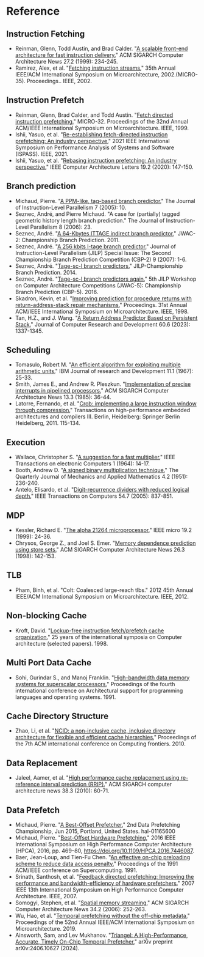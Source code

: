 # Reference

## Instruction Fetching

- Reinman, Glenn, Todd Austin, and Brad Calder. "[A scalable front-end architecture for fast instruction delivery.](https://github.com/OpenXiangShan/XiangShan/blob/master/src/main/scala/xiangshan/frontend/NewFtq.scala)" ACM SIGARCH Computer Architecture News 27.2 (1999): 234-245.
- Ramirez, Alex, et al. "[Fetching instruction streams.](https://github.com/OpenXiangShan/XiangShan/blob/master/src/main/scala/xiangshan/frontend)" 35th Annual IEEE/ACM International Symposium on Microarchitecture, 2002.(MICRO-35). Proceedings.. IEEE, 2002.

## Instruction Prefetch

- Reinman, Glenn, Brad Calder, and Todd Austin. "[Fetch directed instruction prefetching.](https://github.com/OpenXiangShan/XiangShan/blob/master/src/main/scala/xiangshan/frontend/icache)" MICRO-32. Proceedings of the 32nd Annual ACM/IEEE International Symposium on Microarchitecture. IEEE, 1999.
- Ishii, Yasuo, et al. "[Re-establishing fetch-directed instruction prefetching: An industry perspective.](https://github.com/OpenXiangShan/XiangShan/blob/master/src/main/scala/xiangshan/frontend)" 2021 IEEE International Symposium on Performance Analysis of Systems and Software (ISPASS). IEEE, 2021.
- Ishii, Yasuo, et al. "[Rebasing instruction prefetching: An industry perspective.](https://github.com/OpenXiangShan/XiangShan/blob/master/src/main/scala/xiangshan/frontend)" IEEE Computer Architecture Letters 19.2 (2020): 147-150.

## Branch prediction

- Michaud, Pierre. "[A PPM-like, tag-based branch predictor.](https://github.com/OpenXiangShan/XiangShan/blob/master/src/main/scala/xiangshan/frontend/Tage.scala)" The Journal of Instruction-Level Parallelism 7 (2005): 10.
- Seznec, André, and Pierre Michaud. "A case for (partially) tagged geometric history length branch prediction." The Journal of Instruction-Level Parallelism 8 (2006): 23.
- Seznec, André. "[A 64-Kbytes ITTAGE indirect branch predictor.](https://github.com/OpenXiangShan/XiangShan/blob/master/src/main/scala/xiangshan/frontend/ITTAGE.scala)" JWAC-2: Championship Branch Prediction. 2011.
- Seznec, André. "[A 256 kbits l-tage branch predictor.](https://github.com/OpenXiangShan/XiangShan/blob/master/src/main/scala/xiangshan/frontend/Tage.scala)" Journal of Instruction-Level Parallelism (JILP) Special Issue: The Second Championship Branch Prediction Competition (CBP-2) 9 (2007): 1-6.
- Seznec, André. "[Tage-sc-l branch predictors.](https://github.com/OpenXiangShan/XiangShan/blob/master/src/main/scala/xiangshan/frontend/SC.scala)" JILP-Championship Branch Prediction. 2014.
- Seznec, André. "[Tage-sc-l branch predictors again.](https://github.com/OpenXiangShan/XiangShan/blob/master/src/main/scala/xiangshan/frontend/SC.scala)" 5th JILP Workshop on Computer Architecture Competitions (JWAC-5): Championship Branch Prediction (CBP-5). 2016.
- Skadron, Kevin, et al. "[Improving prediction for procedure returns with return-address-stack repair mechanisms.](https://github.com/OpenXiangShan/XiangShan/blob/master/src/main/scala/xiangshan/frontend/newRAS.scala)" Proceedings. 31st Annual ACM/IEEE International Symposium on Microarchitecture. IEEE, 1998.
- Tan, H.Z., and J. Wang. "[A Return Address Predictor Based on Persistent Stack.](https://github.com/OpenXiangShan/XiangShan/blob/master/src/main/scala/xiangshan/frontend/newRAS.scala)" Journal of Computer Research and Development 60.6 (2023): 1337-1345.

## Scheduling

- Tomasulo, Robert M. "[An efficient algorithm for exploiting multiple arithmetic units.](https://github.com/OpenXiangShan/XiangShan/tree/master/src/main/scala/xiangshan/backend)" IBM Journal of research and Development 11.1 (1967): 25-33.
- Smith, James E., and Andrew R. Pleszkun. "[Implementation of precise interrupts in pipelined processors.](https://github.com/OpenXiangShan/XiangShan/blob/master/src/main/scala/xiangshan/backend/rob/Rob.scala)" ACM SIGARCH Computer Architecture News 13.3 (1985): 36-44.
- Latorre, Fernando, et al. "[Crob: implementing a large instruction window through compression.](https://github.com/OpenXiangShan/XiangShan/blob/master/src/main/scala/xiangshan/backend/rename/CompressUnit.scala)" Transactions on high-performance embedded architectures and compilers III. Berlin, Heidelberg: Springer Berlin Heidelberg, 2011. 115-134.

## Execution

- Wallace, Christopher S. "[A suggestion for a fast multiplier.](https://github.com/OpenXiangShan/XiangShan/blob/master/src/main/scala/xiangshan/backend/fu/Multiplier.scala)" IEEE Transactions on electronic Computers 1 (1964): 14-17.
- Booth, Andrew D. "[A signed binary multiplication technique.](https://github.com/OpenXiangShan/XiangShan/blob/master/src/main/scala/xiangshan/backend/fu/Multiplier.scala)" The Quarterly Journal of Mechanics and Applied Mathematics 4.2 (1951): 236-240.
- Antelo, Elisardo, et al. "[Digit-recurrence dividers with reduced logical depth.](https://github.com/OpenXiangShan/XiangShan/blob/master/src/main/scala/xiangshan/backend/fu/SRT16Divider.scala)" IEEE Transactions on Computers 54.7 (2005): 837-851.

## MDP

- Kessler, Richard E. "[The alpha 21264 microprocessor.](https://github.com/OpenXiangShan/XiangShan/blob/master/src/main/scala/xiangshan/mem/mdp/WaitTable.scala)" IEEE micro 19.2 (1999): 24-36.
- Chrysos, George Z., and Joel S. Emer. "[Memory dependence prediction using store sets.](https://github.com/OpenXiangShan/XiangShan/blob/master/src/main/scala/xiangshan/mem/mdp/StoreSet.scala)" ACM SIGARCH Computer Architecture News 26.3 (1998): 142-153.

## TLB

- Pham, Binh, et al. "Colt: Coalesced large-reach tlbs." 2012 45th Annual IEEE/ACM International Symposium on Microarchitecture. IEEE, 2012.

## Non-blocking Cache

- Kroft, David. "[Lockup-free instruction fetch/prefetch cache organization.](https://github.com/OpenXiangShan/XiangShan/blob/master/src/main/scala/xiangshan/cache/dcache/mainpipe/MissQueue.scala)" 25 years of the international symposia on Computer architecture (selected papers). 1998.

## Multi Port Data Cache

- Sohi, Gurindar S., and Manoj Franklin. "[High-bandwidth data memory systems for superscalar processors.](https://github.com/OpenXiangShan/XiangShan/blob/master/src/main/scala/xiangshan/cache/dcache/data/BankedDataArray.scala)" Proceedings of the fourth international conference on Architectural support for programming languages and operating systems. 1991.

## Cache Directory Structure

- Zhao, Li, et al. "[NCID: a non-inclusive cache, inclusive directory architecture for flexible and efficient cache hierarchies.](https://github.com/OpenXiangShan/CoupledL2/tree/master/src/main/scala/coupledL2)" Proceedings of the 7th ACM international conference on Computing frontiers. 2010.

## Data Replacement

- Jaleel, Aamer, et al. "[High performance cache replacement using re-reference interval prediction (RRIP).](https://github.com/OpenXiangShan/CoupledL2/blob/master/src/main/scala/coupledL2/utils/Replacer.scala)" ACM SIGARCH computer architecture news 38.3 (2010): 60-71.

## Data Prefetch

- Michaud, Pierre. "[A Best-Offset Prefetcher.](https://github.com/OpenXiangShan/CoupledL2/blob/master/src/main/scala/coupledL2/prefetch/BestOffsetPrefetch.scala)" 2nd Data Prefetching Championship, Jun 2015, Portland, United States. hal-01165600
- Michaud, Pierre. "[Best-Offset Hardware Prefetching.](https://github.com/OpenXiangShan/CoupledL2/blob/master/src/main/scala/coupledL2/prefetch/BestOffsetPrefetch.scala)" 2016 IEEE International Symposium on High Performance Computer Architecture (HPCA), 2016, pp. 469–80, https://doi.org/10.1109/HPCA.2016.7446087.
- Baer, Jean-Loup, and Tien-Fu Chen. "[An effective on-chip preloading scheme to reduce data access penalty.](https://github.com/OpenXiangShan/XiangShan/blob/master/src/main/scala/xiangshan/mem/prefetch/L1StridePrefetcher.scala)" Proceedings of the 1991 ACM/IEEE conference on Supercomputing. 1991.
- Srinath, Santhosh, et al. "[Feedback directed prefetching: Improving the performance and bandwidth-efficiency of hardware prefetchers.](https://github.com/OpenXiangShan/XiangShan/blob/master/src/main/scala/xiangshan/mem/prefetch/FDP.scala)" 2007 IEEE 13th International Symposium on High Performance Computer Architecture. IEEE, 2007.
- Somogyi, Stephen, et al. "[Spatial memory streaming.](https://github.com/OpenXiangShan/XiangShan/blob/master/src/main/scala/xiangshan/mem/prefetch/SMSPrefetcher.scala)" ACM SIGARCH Computer Architecture News 34.2 (2006): 252-263.
- Wu, Hao, et al. "[Temporal prefetching without the off-chip metadata.](https://github.com/OpenXiangShan/CoupledL2/blob/master/src/main/scala/coupledL2/prefetch/TemporalPrefetch.scala)" Proceedings of the 52nd Annual IEEE/ACM International Symposium on Microarchitecture. 2019.
- Ainsworth, Sam, and Lev Mukhanov. "[Triangel: A High-Performance, Accurate, Timely On-Chip Temporal Prefetcher.](https://github.com/OpenXiangShan/CoupledL2/blob/master/src/main/scala/coupledL2/prefetch/TemporalPrefetch.scala)" arXiv preprint arXiv:2406.10627 (2024).
